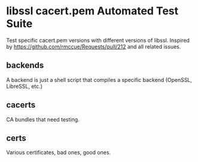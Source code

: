 # libssl cacert.pem Automated Test Suite

Test specific cacert.pem versions with different versions of libssl.
Inspired by https://github.com/rmccue/Requests/pull/212 and all related issues.

## backends

A backend is just a shell script that compiles a specific backend (OpenSSL, LibreSSL, etc.)

## cacerts

CA bundles that need testing.

## certs 

Various certificates, bad ones, good ones.
